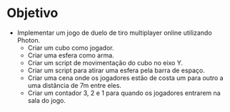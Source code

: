 # Objetivo

- Implementar um jogo de duelo de tiro multiplayer online utilizando Photon.
  - Criar um cubo como jogador.
  - Criar uma esfera como arma.
  - Criar um script de movimentação do cubo no eixo Y.
  - Criar um script para atirar uma esfera pela barra de espaço.
  - Criar uma cena onde os jogadores estão de costa um para outro a uma distância de 7m entre eles.
  - Criar um contador 3, 2 e 1 para quando os jogadores entrarem na sala do jogo.
